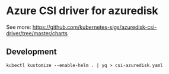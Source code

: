 # Azure CSI driver for azuredisk

See more: https://github.com/kubernetes-sigs/azuredisk-csi-driver/tree/master/charts

## Development

```shell
kubectl kustomize --enable-helm . | yq > csi-azuredisk.yaml
```
